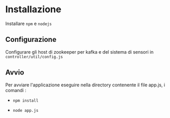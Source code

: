 
# Installazione


Installare `npm` e `nodejs`

## Configurazione


Configurare gli host di zookeeper per kafka e del sistema di sensori in `controller/util/config.js`

## Avvio


Per avviare l'applicazione eseguire nella directory contenente il file app.js, i comandi :

- `npm install`

- `node app.js`

